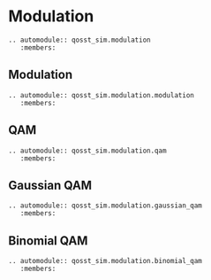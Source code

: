 # Modulation

```{eval-rst}
.. automodule:: qosst_sim.modulation
   :members:   
```

## Modulation


```{eval-rst}
.. automodule:: qosst_sim.modulation.modulation
   :members:   
```


## QAM

```{eval-rst}
.. automodule:: qosst_sim.modulation.qam
   :members:   
```

## Gaussian QAM

```{eval-rst}
.. automodule:: qosst_sim.modulation.gaussian_qam
   :members:   
```

## Binomial QAM


```{eval-rst}
.. automodule:: qosst_sim.modulation.binomial_qam
   :members:   
```